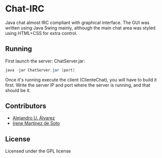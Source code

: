 # Chat-IRC

Java chat almost IRC compliant with graphical interface. The GUI was written using Java Swing mainly, although the main chat area was styled using HTML+CSS for extra control.


## Running
First launch the server: ChatServer.jar:

```java
java -jar ChatServer.jar [port]
```

Once it's running execute the client (ClienteChat), you will have to build it first. Write the server IP and port where the server is running, and that should be it.

## Contributors

* [Alejandro U. Álvarez](http://urbanoalvarez.es)
* [Irene Martínez de Soto](https://github.com/irenemds)

## License
Licensed under the GPL license
